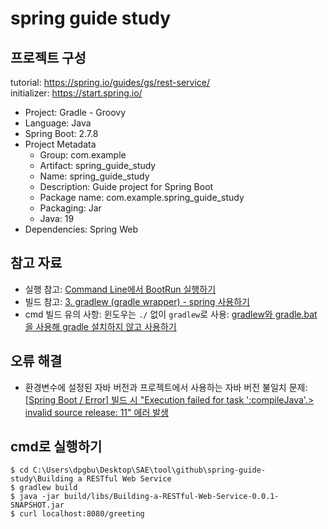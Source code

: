 # spring guide study

## 프로젝트 구성
tutorial: <https://spring.io/guides/gs/rest-service/>    
initializer: <https://start.spring.io/>  

- Project: Gradle - Groovy  
- Language: Java  
- Spring Boot: 2.7.8  
- Project Metadata
  - Group: com.example
  - Artifact: spring_guide_study
  - Name: spring_guide_study
  - Description: Guide project for Spring Boot
  - Package name: com.example.spring_guide_study
  - Packaging: Jar
  - Java: 19
- Dependencies: Spring Web

## 참고 자료
- 실행 참고: [Command Line에서 BootRun 실행하기](https://abbo.tistory.com/117)
- 빌드 참고: [3. gradlew (gradle wrapper) - spring 사용하기](https://gihyun.com/120)
- cmd 빌드 유의 사항: 윈도우는 `./` 없이 `gradlew`로 사용: [gradlew와 gradle.bat 을 사용해 gradle 설치하지 않고 사용하기](https://kotlinworld.com/314)

## 오류 해결
- 환경변수에 설정된 자바 버전과 프로젝트에서 사용하는 자바 버전 불일치 문제: [[Spring Boot / Error] 빌드 시 "Execution failed for task ':compileJava'.> invalid source release: 11" 에러 발생](https://devlifetestcase.tistory.com/7)

## cmd로 실행하기

```shell
$ cd C:\Users\dpgbu\Desktop\SAE\tool\github\spring-guide-study\Building a RESTful Web Service
$ gradlew build
$ java -jar build/libs/Building-a-RESTful-Web-Service-0.0.1-SNAPSHOT.jar
$ curl localhost:8080/greeting
```
